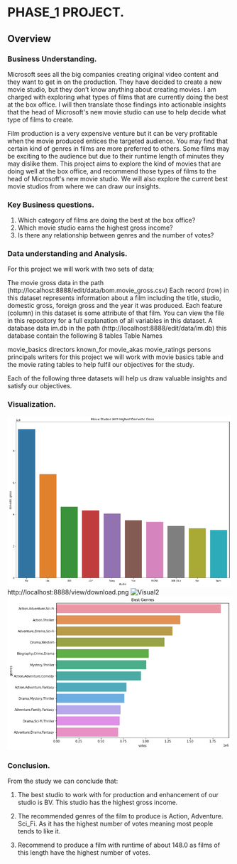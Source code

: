 # PHASE_1 PROJECT.

## Overview

### Business Understanding.

Microsoft sees all the big companies creating original video content and they want to get in on the production. They have decided to create a new movie studio, but they don’t know anything about creating movies. I am charged with exploring what types of films that are currently doing the best at the box office. I will then translate those findings into actionable insights that the head of Microsoft's new movie studio can use to help decide what type of films to create.

Film production is a very expensive venture but it can be very profitable when the movie produced entices the targeted audience. You may find that certain kind of genres in films are more preferred to others. Some films may be exciting to the audience but due to their runtime length of minutes they may dislike them. This project aims to explore the kind of movies that are doing well at the box office, and recommend those types of films to the head of Microsoft's new movie studio. We will also explore the current best movie studios from where we can draw our insights.

### Key Business questions.

1. Which category of films are doing the best at the box office?
2. Which movie studio earns the highest gross income?
3. Is there any relationship between genres and the number of votes?

### Data understanding and Analysis.
For this project we will work with two sets of data;

The movie gross data in the path (http://localhost:8888/edit/data/bom.movie_gross.csv) Each record (row) in this dataset represents information about a film including the title, studio, domestic gross, foreign gross and the year it was produced. Each feature (column) in this dataset is some attribute of that film. You can view the file in this repository for a full explanation of all variables in this dataset.
A database data im.db in the path (http://localhost:8888/edit/data/im.db) this database contain the following 8 tables
Table Names

movie_basics
directors
known_for
movie_akas
movie_ratings
persons
principals
writers
for this project we will work with movie basics table and the movie rating tables to help fulfil our objectives for the study.

Each of the following three datasets will help us draw valuable insights and satisfy our objectives.

### Visualization.
![visual](download.png)http://localhost:8888/view/download.png
![Visual2](download(1).png)
![visual3](download2.png)

### Conclusion.
From the study we can conclude that:
1. The best studio to work with for production and enhancement of our studio
    is BV. This studio has the highest gross income.

 2. The recommended genres of the film to produce is Action, Adventure. Sci_Fi.
    As it has the highest number of votes meaning most people tends to like it.

 3. Recommend to produce a film with runtime of about 148.0 as films of 
    this length have the highest number of votes.



